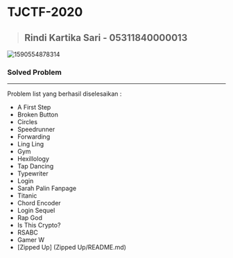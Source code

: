 # TJCTF-2020
> Rindi Kartika Sari - 05311840000013
> ---
![1590554878314](https://user-images.githubusercontent.com/49342639/82978957-0ca0b100-a010-11ea-9562-a481d7807b6d.jpg)
### Solved Problem
---
Problem list yang berhasil diselesaikan :
- A First Step
- Broken Button
- Circles
- Speedrunner
- Forwarding
- Ling Ling
- Gym
- Hexillology
- Tap Dancing
- Typewriter
- Login
- Sarah Palin Fanpage
- Titanic
- Chord Encoder
- Login Sequel
- Rap God
- Is This Crypto?
- RSABC
- Gamer W
- [Zipped Up] (Zipped Up/README.md)
